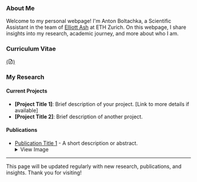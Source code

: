 ### About Me

Welcome to my personal webpage! I'm Anton Boltachka, a Scientific Assistant in the team of [Elliott Ash](https://elliottash.com) at ETH Zurich. On this webpage, I share insights into my research, academic journey, and more about who I am.

### Curriculum Vitae

[(<svg xmlns="http://www.w3.org/2000/svg" aria-hidden="true" role="img" style="vertical-align:-0.125em;" width="1em" height="1em" preserveAspectRatio="xMidYMid meet" viewBox="0 0 24 24"><g fill="none" stroke="currentColor" stroke-linejoin="round" stroke-width="2"><path stroke-linecap="round" d="M4 4v16a2 2 0 0 0 2 2h12a2 2 0 0 0 2-2V8.342a2 2 0 0 0-.602-1.43l-4.44-4.342A2 2 0 0 0 13.56 2H6a2 2 0 0 0-2 2Zm5 9h6m-6 4h3"/><path d="M14 2v4a2 2 0 0 0 2 2h4"/></g></svg>)](link-to-your-cv)

### My Research

#### Current Projects

- **[Project Title 1]**: Brief description of your project. [Link to more details if available]
- **[Project Title 2]**: Brief description of another project.

#### Publications

- [Publication Title 1](link-to-publication) - A short description or abstract. 
  <details><summary>View Image</summary>
  ![Publication Image](link-to-publication-image.png)
  </details>

---

This page will be updated regularly with new research, publications, and insights. Thank you for visiting!
